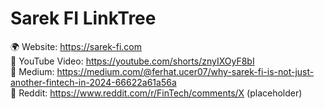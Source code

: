 # Sarek FI LinkTree

🌍 Website: https://sarek-fi.com  
🎥 YouTube Video: https://youtube.com/shorts/znyIXOyF8bI  
📰 Medium: https://medium.com/@ferhat.ucer07/why-sarek-fi-is-not-just-another-fintech-in-2024-66622a61a56a  
💬 Reddit: https://www.reddit.com/r/FinTech/comments/X (placeholder)
